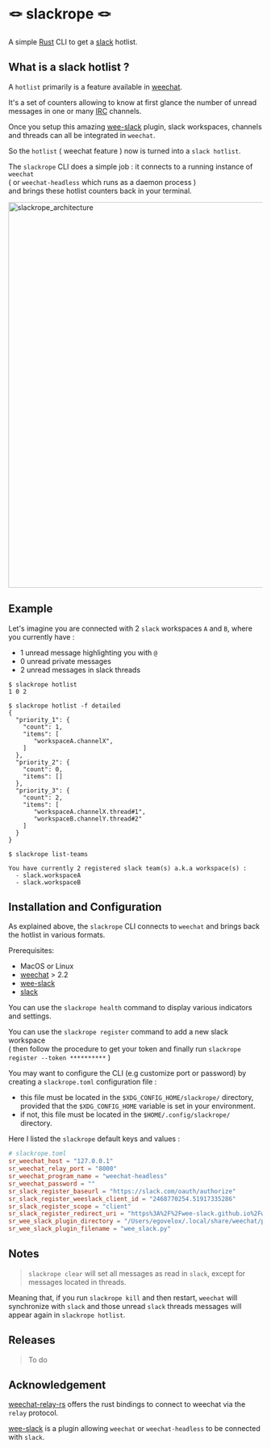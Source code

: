 # 🪢 slackrope 🪢

A simple [Rust](https://www.rust-lang.org/) CLI to get a [slack](https://slack.com/) hotlist.

## What is a slack hotlist ?

A `hotlist` primarily is a feature available in [weechat](https://weechat.org/).  

It's a set of counters allowing to know at first glance the number 
of unread messages in one or many [IRC](https://en.wikipedia.org/wiki/IRC) channels.

Once you setup this amazing [wee-slack](https://github.com/wee-slack/wee-slack) plugin, 
slack workspaces, channels and threads can all be integrated in `weechat`.  

So the `hotlist` ( weechat feature ) now is turned into a `slack hotlist`.

The `slackrope` CLI does a simple job : it connects to a running instance of `weechat`  
( or `weechat-headless` which runs as a daemon process )  
and brings these hotlist counters back in your terminal.

<img width="764" alt="slackrope_architecture" src="https://github.com/user-attachments/assets/5f10f791-93dc-4f99-ba07-f735717b300f">

## Example

Let's imagine you are connected with 2 `slack` workspaces `A` and `B`, where you currently have :

- 1 unread message highlighting you with `@`
- 0 unread private messages
- 2 unread messages in slack threads

```console
$ slackrope hotlist
1 0 2
```

```console
$ slackrope hotlist -f detailed
{
  "priority_1": {
    "count": 1,
    "items": [
       "workspaceA.channelX",
    ]
  },
  "priority_2": {
    "count": 0,
    "items": []
  },
  "priority_3": {
    "count": 2,
    "items": [
       "workspaceA.channelX.thread#1",
       "workspaceB.channelY.thread#2"
    ]
  }
}
```

```console
$ slackrope list-teams

You have currently 2 registered slack team(s) a.k.a workspace(s) :
  - slack.workspaceA
  - slack.workspaceB

```

## Installation and Configuration

As explained above, the `slackrope` CLI connects to `weechat`
and brings back the hotlist in various formats.

Prerequisites:

- MacOS or Linux
- [weechat](https://weechat.org/) > 2.2
- [wee-slack](https://github.com/wee-slack/wee-slack)
- [slack](https://slack.com/)

You can use the `slackrope health` command to display various indicators and settings.

You can use the `slackrope register` command to add a new slack workspace  
( then follow the procedure to get your token and finally run `slackrope register --token **********` )

You may want to configure the CLI (e.g customize port or password) 
by creating a `slackrope.toml` configuration file :
- this file must be located in the `$XDG_CONFIG_HOME/slackrope/` directory, 
provided that the `$XDG_CONFIG_HOME` variable is set in your environment.
- if not, this file must be located in the `$HOME/.config/slackrope/` directory.

Here I listed the `slackrope` default keys and values :
```toml
# slackrope.toml
sr_weechat_host = "127.0.0.1"
sr_weechat_relay_port = "8000"
sr_weechat_program_name = "weechat-headless"
sr_weechat_password = ""
sr_slack_register_baseurl = "https://slack.com/oauth/authorize"
sr_slack_register_weeslack_client_id = "2468770254.51917335286"
sr_slack_register_scope = "client"
sr_slack_register_redirect_uri = "https%3A%2F%2Fwee-slack.github.io%2Fwee-slack%2Foauth"
sr_wee_slack_plugin_directory = "/Users/egovelox/.local/share/weechat/python"
sr_wee_slack_plugin_filename = "wee_slack.py"
```

## Notes

> `slackrope clear` will set all messages as read in `slack`, except for messages located in threads.  

Meaning that, if you run `slackrope kill` and then restart, 
`weechat` will synchronize with `slack`
and those unread `slack` threads messages will appear again in `slackrope hotlist`.

## Releases

> To do

## Acknowledgement

[weechat-relay-rs](https://github.com/jtracey/weechat-relay-rs) offers the rust bindings 
to connect to weechat via the `relay` protocol.

[wee-slack](https://github.com/wee-slack/wee-slack) is a plugin 
allowing `weechat` or `weechat-headless` to be connected with `slack`.
